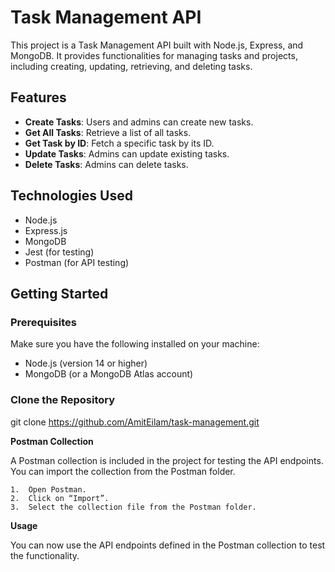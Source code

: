 # Task Management API

This project is a Task Management API built with Node.js, Express, and MongoDB. It provides functionalities for managing tasks and projects, including creating, updating, retrieving, and deleting tasks.

## Features

- **Create Tasks**: Users and admins can create new tasks.
- **Get All Tasks**: Retrieve a list of all tasks.
- **Get Task by ID**: Fetch a specific task by its ID.
- **Update Tasks**: Admins can update existing tasks.
- **Delete Tasks**: Admins can delete tasks.

## Technologies Used

- Node.js
- Express.js
- MongoDB
- Jest (for testing)
- Postman (for API testing)

## Getting Started

### Prerequisites

Make sure you have the following installed on your machine:

- Node.js (version 14 or higher)
- MongoDB (or a MongoDB Atlas account)

### Clone the Repository
git clone https://github.com/AmitEilam/task-management.git


**Postman Collection**

A Postman collection is included in the project for testing the API endpoints. You can import the collection from the Postman folder.

	1.	Open Postman.
	2.	Click on “Import”.
	3.	Select the collection file from the Postman folder.

**Usage**

You can now use the API endpoints defined in the Postman collection to test the functionality.
